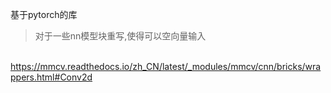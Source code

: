 基于pytorch的库



> 对于一些nn模型块重写,使得可以空向量输入

​       https://mmcv.readthedocs.io/zh_CN/latest/_modules/mmcv/cnn/bricks/wrappers.html#Conv2d

